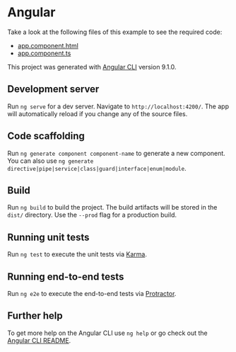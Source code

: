 # Angular

Take a look at the following files of this example to see the required code:

- [app.component.html](https://github.com/DevExpress-Examples/PivotGrid---How-to-implement-editing-using-DataGrid/blob/20.1.3%2B/Angular/src/app/app.component.html)
- [app.component.ts](https://github.com/DevExpress-Examples/PivotGrid---How-to-implement-editing-using-DataGrid/blob/20.1.3%2B/Angular/src/app/app.component.ts)

This project was generated with [Angular CLI](https://github.com/angular/angular-cli) version 9.1.0.

## Development server

Run `ng serve` for a dev server. Navigate to `http://localhost:4200/`. The app will automatically reload if you change any of the source files.

## Code scaffolding

Run `ng generate component component-name` to generate a new component. You can also use `ng generate directive|pipe|service|class|guard|interface|enum|module`.

## Build

Run `ng build` to build the project. The build artifacts will be stored in the `dist/` directory. Use the `--prod` flag for a production build.

## Running unit tests

Run `ng test` to execute the unit tests via [Karma](https://karma-runner.github.io).

## Running end-to-end tests

Run `ng e2e` to execute the end-to-end tests via [Protractor](http://www.protractortest.org/).

## Further help

To get more help on the Angular CLI use `ng help` or go check out the [Angular CLI README](https://github.com/angular/angular-cli/blob/master/README.md).
